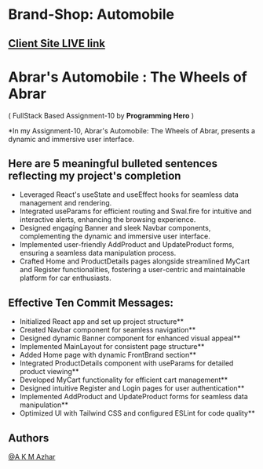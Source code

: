 # Brand-Shop: **Automobile** 


## [ Client Site LIVE link]()







# Abrar's Automobile : The Wheels of Abrar
( FullStack Based Assignment-10 by **Programming Hero** )



*In my Assignment-10, Abrar's Automobile: The Wheels of Abrar, presents a dynamic and immersive user interface. 


**Here are 5 meaningful bulleted sentences reflecting my project's completion**
-
- Leveraged React's useState and useEffect hooks for seamless data management and rendering.
- Integrated useParams for efficient routing and Swal.fire for intuitive and interactive alerts, enhancing the browsing experience.
- Designed engaging Banner and sleek Navbar components, complementing the dynamic and immersive user interface.
- Implemented user-friendly AddProduct and UpdateProduct forms, ensuring a seamless data manipulation process.
- Crafted Home and ProductDetails pages alongside streamlined MyCart and Register functionalities, fostering a user-centric and maintainable platform for car enthusiasts.


**Effective Ten Commit Messages:**
-


- Initialized React app and set up project structure**
- Created Navbar component for seamless navigation**
- Designed dynamic Banner component for enhanced visual appeal**
- Implemented MainLayout for consistent page structure**
- Added Home page with dynamic FrontBrand section**
- Integrated ProductDetails component with useParams for detailed product viewing**
- Developed MyCart functionality for efficient cart management**
- Designed intuitive Register and Login pages for user authentication**
- Implemented AddProduct and UpdateProduct forms for seamless data manipulation**
- Optimized UI with Tailwind CSS and configured ESLint for code quality**




## Authors

[@A  K M Azhar](https://www.linkedin.com/in/a-k-m-azarul-islam-3a9499167/)

